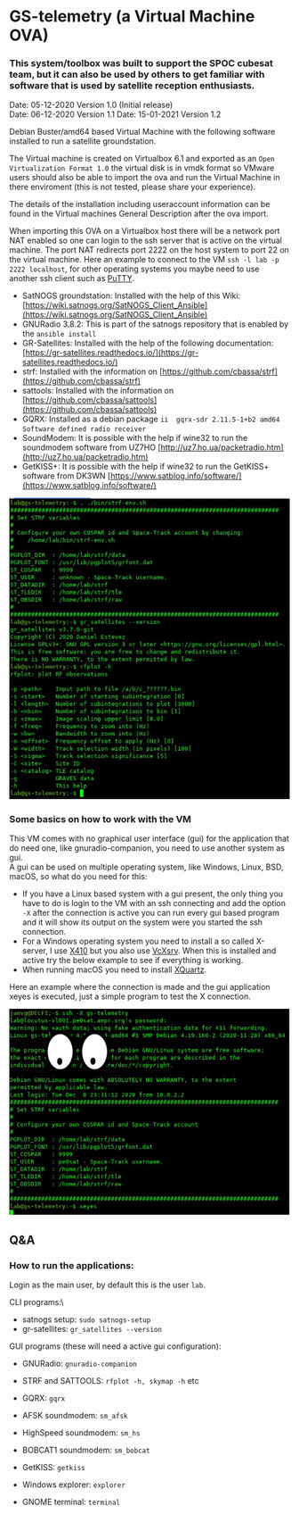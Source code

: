 # GS-telemetry (a Virtual Machine OVA)

### This system/toolbox was built to support the SPOC cubesat team, but it can also be used by others to get familiar with software that is used by satellite reception enthusiasts.

Date: 05-12-2020 Version 1.0 (Initial release)\
Date: 06-12-2020 Version 1.1
Date: 15-01-2021 Version 1.2


Debian Buster/amd64 based Virtual Machine with the following software installed to run a satellite groundstation.

The Virtual machine is created on Virtualbox 6.1 and exported as an `Open Virtualization Format 1.0` the virtual disk is in vmdk format so VMware users should also be able to import the ova and run the Virtual Machine in there enviroment (this is not tested, please share your experience).

The details of the installation including useraccount information can be found in the Virtual machines General Description after the ova import.

When importing this OVA on a Virtualbox host there will be a network port NAT enabled so one can login to the ssh server that is active on the virtual machine. The port NAT redirects port 2222 on the host system to port 22 on the virtual machine. Here an example to connect to the VM `ssh -l lab -p 2222 localhost`, for other operating systems you maybe need to use another ssh client such as [PuTTY](https://www.putty.org/).


- SatNOGS groundstation: Installed with the help of this Wiki: [https://wiki.satnogs.org/SatNOGS_Client_Ansible](https://wiki.satnogs.org/SatNOGS_Client_Ansible)
- GNURadio 3.8.2: This is part of the satnogs repository that is enabled by the `ansible install`
- GR-Satellites: Installed with the help of the following documentation: [https://gr-satellites.readthedocs.io/](https://gr-satellites.readthedocs.io/)
- strf: Installed with the information on [https://github.com/cbassa/strf](https://github.com/cbassa/strf)
- sattools: Installed with the information on [https://github.com/cbassa/sattools](https://github.com/cbassa/sattools)
- GQRX: Installed as a debian package `ii  gqrx-sdr 2.11.5-1+b2 amd64 Software defined radio receiver`
- SoundModem: It is possible with the help if wine32 to run the soundmodem software from UZ7HO [http://uz7.ho.ua/packetradio.htm](http://uz7.ho.ua/packetradio.htm)
- GetKISS+: It is possible with the help if wine32 to run the GetKISS+ software from DK3WN [https://www.satblog.info/software/](https://www.satblog.info/software/)

<img src="images/gs-telemetry-information.jpg" alt="GS-Telemetry Software">

### Some basics on how to work with the VM

This VM comes with no graphical user interface (gui) for the application that do need one, like gnuradio-companion, you need to use another system as gui.\
A gui can be used on multiple operating system, like Windows, Linux, BSD, macOS, so what do you need for this:

- If you have a Linux based system with a gui present, the only thing you have to do is login to the VM with an ssh connecting and add the option `-X` after the connection is active you can run every gui based program and it will show its output on the system were you started the ssh connection.
- For a Windows operating system you need to install a so called X-server, I use [X410](https://x410.dev/) but you also use [VcXsrv](https://sourceforge.net/projects/vcxsrv/). When this is installed and active try the below example to see if everything is working.
- When running macOS you need to install [XQuartz](https://www.xquartz.org/).


Here an example where the connection is made and the gui application xeyes is executed, just a simple program to test the X connection.

<img src="images/gs-telemetry-xsession.jpg" alt="GS-Telemetry X session">

## Q&A

### How to run the applications:

Login as the main user, by default this is the user `lab`.

CLI programs:\
- satnogs setup: `sudo satnogs-setup`
- gr-satellites: `gr_satellites --version`

GUI programs (these will need a active gui configuration):

- GNURadio: `gnuradio-companion`
- STRF and SATTOOLS: `rfplot -h, skymap -h` etc
- GQRX: `gqrx`

- AFSK soundmodem: `sm_afsk`
- HighSpeed soundmodem: `sm_hs`
- BOBCAT1 soundmodem: `sm_bobcat`
- GetKISS: `getkiss`
- Windows explorer: `explorer`
- GNOME terminal: `terminal`




